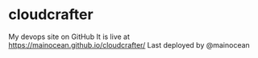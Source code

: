 # cloudcrafter
My devops site on GitHub
It is live at https://mainocean.github.io/cloudcrafter/
Last deployed by @mainocean
